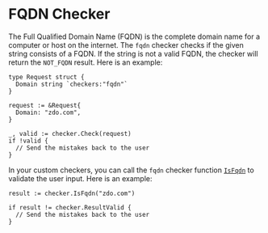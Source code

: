 # FQDN Checker

The Full Qualified Domain Name (FQDN) is the complete domain name for a computer or host on the internet. The `fqdn` checker checks if the given string consists of a FQDN. If the string is not a valid FQDN, the checker will return the `NOT_FQDN` result. Here is an example:

```golang
type Request struct {
  Domain string `checkers:"fqdn"`
}

request := &Request{
  Domain: "zdo.com",
}

_, valid := checker.Check(request)
if !valid {
  // Send the mistakes back to the user
}
```

In your custom checkers, you can call the `fqdn` checker function [`IsFqdn`](https://pkg.go.dev/github.com/cinar/checker#IsFqdn) to validate the user input. Here is an example:

```golang
result := checker.IsFqdn("zdo.com")

if result != checker.ResultValid {
  // Send the mistakes back to the user
}
```
